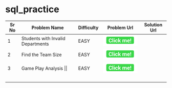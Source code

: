# sql_practice

| Sr No | Problem Name                      | Difficulty | Problem Url                              | Solution Url |
| ----- | --------------------------------- | ---------- | ---------------------------------------- | ------------ |
| 1     | Students with Invalid Departments | EASY       | [<img src="/assets/click-me-button-flat.png" width="150px">](https://leetcode.com/problems/students-with-invalid-departments) |              |
| 2     | Find the Team Size                | EASY       | [<img src="/assets/click-me-button-flat.png" width="150px"/>](https://leetcode.com/problems/find-the-team-size) |              |
| 3     | Game Play Analysis \|\|           | EASY       | [<img src="/assets/click-me-button-flat.png" width="150px" />](https://leetcode.com/problems/game-play-analysis-ii) |              |
|       |                                   |            |                                          |              |
|       |                                   |            |                                          |              |
|       |                                   |            |                                          |              |
|       |                                   |            |                                          |              |

